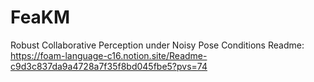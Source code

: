 # FeaKM
Robust Collaborative Perception under Noisy Pose Conditions
Readme: https://foam-language-c16.notion.site/Readme-c9d3c837da9a4728a7f35f8bd045fbe5?pvs=74
